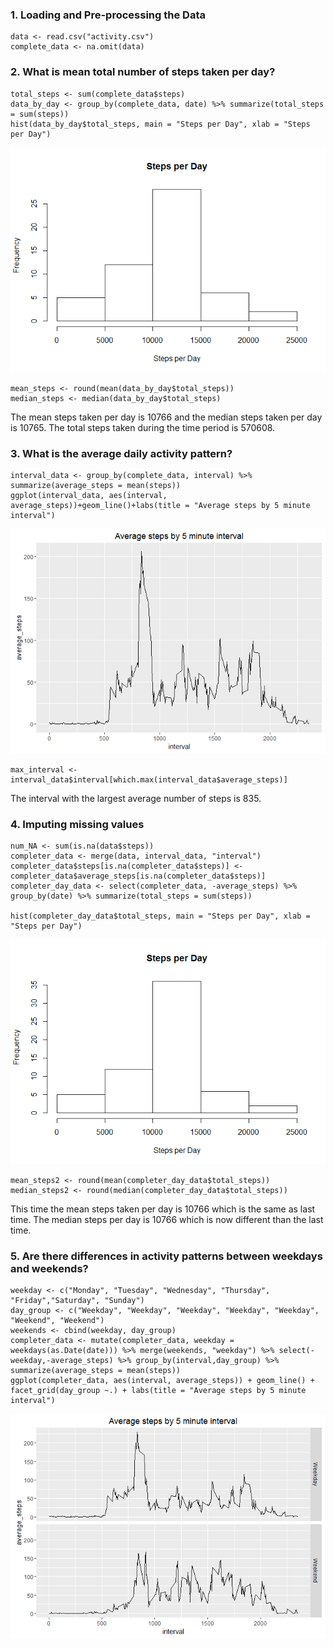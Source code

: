 ### 1. Loading and Pre-processing the Data

    data <- read.csv("activity.csv")
    complete_data <- na.omit(data)

### 2. What is mean total number of steps taken per day?

    total_steps <- sum(complete_data$steps)
    data_by_day <- group_by(complete_data, date) %>% summarize(total_steps = sum(steps))
    hist(data_by_day$total_steps, main = "Steps per Day", xlab = "Steps per Day")

![](PA1_template_files/figure-markdown_strict/mean%20total%20number%20of%20steps%20taken%20per%20day-1.png)

    mean_steps <- round(mean(data_by_day$total_steps))
    median_steps <- median(data_by_day$total_steps)

The mean steps taken per day is 10766 and the median steps taken per day
is 10765. The total steps taken during the time period is 570608.

### 3. What is the average daily activity pattern?

    interval_data <- group_by(complete_data, interval) %>% summarize(average_steps = mean(steps))  
    ggplot(interval_data, aes(interval, average_steps))+geom_line()+labs(title = "Average steps by 5 minute interval")

![](PA1_template_files/figure-markdown_strict/unnamed-chunk-1-1.png)

    max_interval <- interval_data$interval[which.max(interval_data$average_steps)]

The interval with the largest average number of steps is 835.

### 4. Imputing missing values

    num_NA <- sum(is.na(data$steps))
    completer_data <- merge(data, interval_data, "interval")
    completer_data$steps[is.na(completer_data$steps)] <- completer_data$average_steps[is.na(completer_data$steps)]
    completer_day_data <- select(completer_data, -average_steps) %>% group_by(date) %>% summarize(total_steps = sum(steps))

    hist(completer_day_data$total_steps, main = "Steps per Day", xlab = "Steps per Day")

![](PA1_template_files/figure-markdown_strict/unnamed-chunk-2-1.png)

    mean_steps2 <- round(mean(completer_day_data$total_steps))
    median_steps2 <- round(median(completer_day_data$total_steps))

This time the mean steps taken per day is 10766 which is the same as
last time. The median steps per day is 10766 which is now different than
the last time.

### 5. Are there differences in activity patterns between weekdays and weekends?

    weekday <- c("Monday", "Tuesday", "Wednesday", "Thursday", "Friday","Saturday", "Sunday")
    day_group <- c("Weekday", "Weekday", "Weekday", "Weekday", "Weekday", "Weekend", "Weekend")
    weekends <- cbind(weekday, day_group)
    completer_data <- mutate(completer_data, weekday = weekdays(as.Date(date))) %>% merge(weekends, "weekday") %>% select(-weekday,-average_steps) %>% group_by(interval,day_group) %>% summarize(average_steps = mean(steps))
    ggplot(completer_data, aes(interval, average_steps)) + geom_line() + facet_grid(day_group ~.) + labs(title = "Average steps by 5 minute interval")

![](PA1_template_files/figure-markdown_strict/unnamed-chunk-3-1.png)
